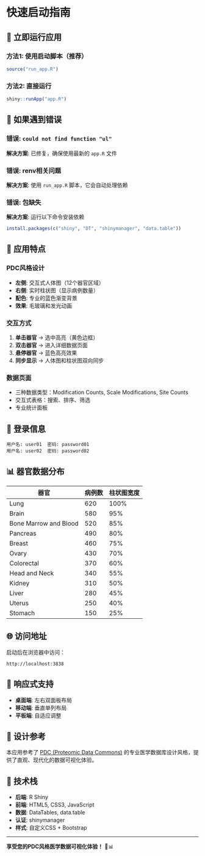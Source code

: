 # 快速启动指南

## 🚀 立即运行应用

### 方法1: 使用启动脚本（推荐）
```r
source("run_app.R")
```

### 方法2: 直接运行
```r
shiny::runApp("app.R")
```

## 🔧 如果遇到错误

### 错误: `could not find function "ul"`
**解决方案**: 已修复，确保使用最新的 `app.R` 文件

### 错误: renv相关问题
**解决方案**: 使用 `run_app.R` 脚本，它会自动处理依赖

### 错误: 包缺失
**解决方案**: 运行以下命令安装依赖
```r
install.packages(c("shiny", "DT", "shinymanager", "data.table"))
```

## 🎯 应用特点

### PDC风格设计
- **左侧**: 交互式人体图（12个器官区域）
- **右侧**: 实时柱状图（显示病例数量）
- **配色**: 专业的蓝色渐变背景
- **效果**: 毛玻璃和发光动画

### 交互方式
1. **单击器官** → 选中高亮（黄色边框）
2. **双击器官** → 进入详细数据页面
3. **悬停器官** → 蓝色高亮效果
4. **同步显示** → 人体图和柱状图双向同步

### 数据页面
- 三种数据类型：Modification Counts, Scale Modifications, Site Counts
- 交互式表格：搜索、排序、筛选
- 专业统计面板

## 🔐 登录信息

```
用户名: user01  密码: password01
用户名: user02  密码: password02
```

## 📊 器官数据分布

| 器官 | 病例数 | 柱状图宽度 |
|------|--------|-----------|
| Lung | 620 | 100% |
| Brain | 580 | 95% |
| Bone Marrow and Blood | 520 | 85% |
| Pancreas | 490 | 80% |
| Breast | 460 | 75% |
| Ovary | 430 | 70% |
| Colorectal | 370 | 60% |
| Head and Neck | 340 | 55% |
| Kidney | 310 | 50% |
| Liver | 280 | 45% |
| Uterus | 250 | 40% |
| Stomach | 150 | 25% |

## 🌐 访问地址

启动后在浏览器中访问：
```
http://localhost:3838
```

## 📱 响应式支持

- **桌面端**: 左右双面板布局
- **移动端**: 垂直单列布局
- **平板端**: 自适应调整

## 🎨 设计参考

本应用参考了 [PDC (Proteomic Data Commons)](https://proteomic.datacommons.cancer.gov/pdc/) 的专业医学数据库设计风格，提供了直观、现代化的数据可视化体验。

## 📝 技术栈

- **后端**: R Shiny
- **前端**: HTML5, CSS3, JavaScript
- **数据**: DataTables, data.table
- **认证**: shinymanager
- **样式**: 自定义CSS + Bootstrap

---

**享受您的PDC风格医学数据可视化体验！** 🏥📊
